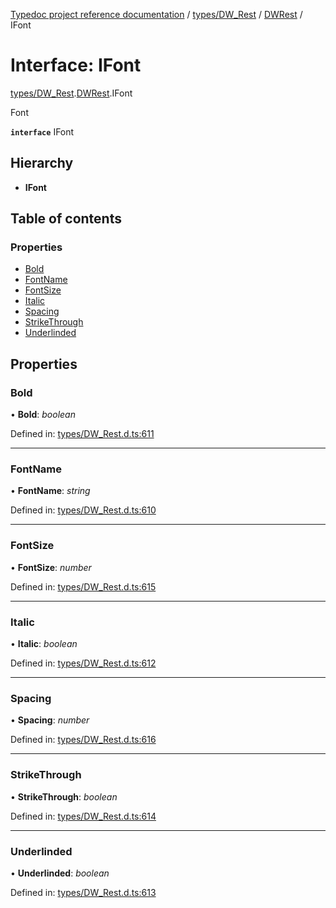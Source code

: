 [Typedoc project reference documentation](../README.md) / [types/DW_Rest](../modules/types_dw_rest.md) / [DWRest](../modules/types_dw_rest.dwrest.md) / IFont

# Interface: IFont

[types/DW_Rest](../modules/types_dw_rest.md).[DWRest](../modules/types_dw_rest.dwrest.md).IFont

Font

**`interface`** IFont

## Hierarchy

* **IFont**

## Table of contents

### Properties

- [Bold](types_dw_rest.dwrest.ifont.md#bold)
- [FontName](types_dw_rest.dwrest.ifont.md#fontname)
- [FontSize](types_dw_rest.dwrest.ifont.md#fontsize)
- [Italic](types_dw_rest.dwrest.ifont.md#italic)
- [Spacing](types_dw_rest.dwrest.ifont.md#spacing)
- [StrikeThrough](types_dw_rest.dwrest.ifont.md#strikethrough)
- [Underlinded](types_dw_rest.dwrest.ifont.md#underlinded)

## Properties

### Bold

• **Bold**: *boolean*

Defined in: [types/DW_Rest.d.ts:611](https://github.com/DocuWare/REST-Sample-TS/blob/6f07cff/src/types/DW_Rest.d.ts#L611)

___

### FontName

• **FontName**: *string*

Defined in: [types/DW_Rest.d.ts:610](https://github.com/DocuWare/REST-Sample-TS/blob/6f07cff/src/types/DW_Rest.d.ts#L610)

___

### FontSize

• **FontSize**: *number*

Defined in: [types/DW_Rest.d.ts:615](https://github.com/DocuWare/REST-Sample-TS/blob/6f07cff/src/types/DW_Rest.d.ts#L615)

___

### Italic

• **Italic**: *boolean*

Defined in: [types/DW_Rest.d.ts:612](https://github.com/DocuWare/REST-Sample-TS/blob/6f07cff/src/types/DW_Rest.d.ts#L612)

___

### Spacing

• **Spacing**: *number*

Defined in: [types/DW_Rest.d.ts:616](https://github.com/DocuWare/REST-Sample-TS/blob/6f07cff/src/types/DW_Rest.d.ts#L616)

___

### StrikeThrough

• **StrikeThrough**: *boolean*

Defined in: [types/DW_Rest.d.ts:614](https://github.com/DocuWare/REST-Sample-TS/blob/6f07cff/src/types/DW_Rest.d.ts#L614)

___

### Underlinded

• **Underlinded**: *boolean*

Defined in: [types/DW_Rest.d.ts:613](https://github.com/DocuWare/REST-Sample-TS/blob/6f07cff/src/types/DW_Rest.d.ts#L613)
